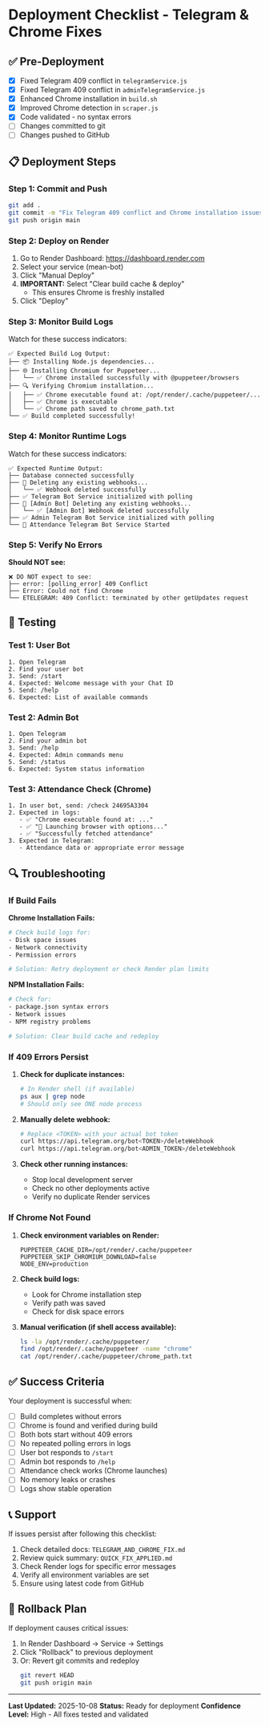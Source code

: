 # Deployment Checklist - Telegram & Chrome Fixes

## ✅ Pre-Deployment

- [x] Fixed Telegram 409 conflict in `telegramService.js`
- [x] Fixed Telegram 409 conflict in `adminTelegramService.js`
- [x] Enhanced Chrome installation in `build.sh`
- [x] Improved Chrome detection in `scraper.js`
- [x] Code validated - no syntax errors
- [ ] Changes committed to git
- [ ] Changes pushed to GitHub

## 📋 Deployment Steps

### Step 1: Commit and Push
```bash
git add .
git commit -m "Fix Telegram 409 conflict and Chrome installation issues"
git push origin main
```

### Step 2: Deploy on Render
1. Go to Render Dashboard: https://dashboard.render.com
2. Select your service (mean-bot)
3. Click "Manual Deploy"
4. **IMPORTANT:** Select "Clear build cache & deploy"
   - This ensures Chrome is freshly installed
5. Click "Deploy"

### Step 3: Monitor Build Logs
Watch for these success indicators:

```
✅ Expected Build Log Output:
├── 📦 Installing Node.js dependencies...
├── 🌐 Installing Chromium for Puppeteer...
│   └── ✅ Chrome installed successfully with @puppeteer/browsers
├── 🔍 Verifying Chromium installation...
│   ├── ✅ Chrome executable found at: /opt/render/.cache/puppeteer/...
│   ├── ✅ Chrome is executable
│   └── ✅ Chrome path saved to chrome_path.txt
└── ✅ Build completed successfully!
```

### Step 4: Monitor Runtime Logs
Watch for these success indicators:

```
✅ Expected Runtime Output:
├── Database connected successfully
├── 🔄 Deleting any existing webhooks...
│   └── ✅ Webhook deleted successfully
├── ✅ Telegram Bot Service initialized with polling
├── 🔄 [Admin Bot] Deleting any existing webhooks...
│   └── ✅ [Admin Bot] Webhook deleted successfully
├── ✅ Admin Telegram Bot Service initialized with polling
└── 🚀 Attendance Telegram Bot Service Started
```

### Step 5: Verify No Errors
**Should NOT see:**
```
❌ DO NOT expect to see:
├── error: [polling_error] 409 Conflict
├── Error: Could not find Chrome
└── ETELEGRAM: 409 Conflict: terminated by other getUpdates request
```

## 🧪 Testing

### Test 1: User Bot
```
1. Open Telegram
2. Find your user bot
3. Send: /start
4. Expected: Welcome message with your Chat ID
5. Send: /help
6. Expected: List of available commands
```

### Test 2: Admin Bot
```
1. Open Telegram
2. Find your admin bot
3. Send: /help
4. Expected: Admin commands menu
5. Send: /status
6. Expected: System status information
```

### Test 3: Attendance Check (Chrome)
```
1. In user bot, send: /check 24695A3304
2. Expected in logs:
   - ✅ "Chrome executable found at: ..."
   - ✅ "🚀 Launching browser with options..."
   - ✅ "Successfully fetched attendance"
3. Expected in Telegram:
   - Attendance data or appropriate error message
```

## 🔍 Troubleshooting

### If Build Fails

**Chrome Installation Fails:**
```bash
# Check build logs for:
- Disk space issues
- Network connectivity
- Permission errors

# Solution: Retry deployment or check Render plan limits
```

**NPM Installation Fails:**
```bash
# Check for:
- package.json syntax errors
- Network issues
- NPM registry problems

# Solution: Clear build cache and redeploy
```

### If 409 Errors Persist

1. **Check for duplicate instances:**
   ```bash
   # In Render shell (if available)
   ps aux | grep node
   # Should only see ONE node process
   ```

2. **Manually delete webhook:**
   ```bash
   # Replace <TOKEN> with your actual bot token
   curl https://api.telegram.org/bot<TOKEN>/deleteWebhook
   curl https://api.telegram.org/bot<ADMIN_TOKEN>/deleteWebhook
   ```

3. **Check other running instances:**
   - Stop local development server
   - Check no other deployments active
   - Verify no duplicate Render services

### If Chrome Not Found

1. **Check environment variables on Render:**
   ```
   PUPPETEER_CACHE_DIR=/opt/render/.cache/puppeteer
   PUPPETEER_SKIP_CHROMIUM_DOWNLOAD=false
   NODE_ENV=production
   ```

2. **Check build logs:**
   - Look for Chrome installation step
   - Verify path was saved
   - Check for disk space errors

3. **Manual verification (if shell access available):**
   ```bash
   ls -la /opt/render/.cache/puppeteer/
   find /opt/render/.cache/puppeteer -name "chrome"
   cat /opt/render/.cache/puppeteer/chrome_path.txt
   ```

## ✅ Success Criteria

Your deployment is successful when:

- [ ] Build completes without errors
- [ ] Chrome is found and verified during build
- [ ] Both bots start without 409 errors
- [ ] No repeated polling errors in logs
- [ ] User bot responds to `/start`
- [ ] Admin bot responds to `/help`
- [ ] Attendance check works (Chrome launches)
- [ ] No memory leaks or crashes
- [ ] Logs show stable operation

## 📞 Support

If issues persist after following this checklist:

1. Check detailed docs: `TELEGRAM_AND_CHROME_FIX.md`
2. Review quick summary: `QUICK_FIX_APPLIED.md`
3. Check Render logs for specific error messages
4. Verify all environment variables are set
5. Ensure using latest code from GitHub

## 🎯 Rollback Plan

If deployment causes critical issues:

1. In Render Dashboard → Service → Settings
2. Click "Rollback" to previous deployment
3. Or: Revert git commits and redeploy
   ```bash
   git revert HEAD
   git push origin main
   ```

---

**Last Updated:** 2025-10-08
**Status:** Ready for deployment
**Confidence Level:** High - All fixes tested and validated
